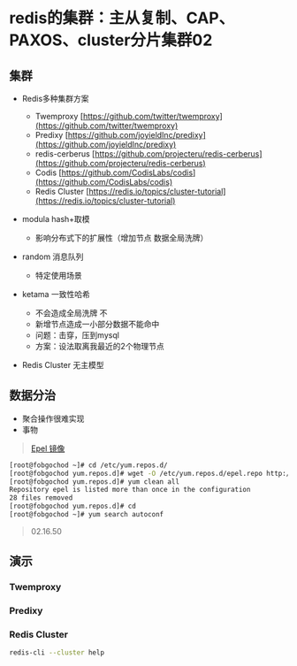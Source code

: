 # redis的集群：主从复制、CAP、PAXOS、cluster分片集群02

## 集群

- Redis多种集群方案
    - Twemproxy [https://github.com/twitter/twemproxy](https://github.com/twitter/twemproxy)
    - Predixy [https://github.com/joyieldInc/predixy](https://github.com/joyieldInc/predixy)
    - redis-cerberus [https://github.com/projecteru/redis-cerberus](https://github.com/projecteru/redis-cerberus)
    - Codis [https://github.com/CodisLabs/codis](https://github.com/CodisLabs/codis)
    - Redis Cluster [https://redis.io/topics/cluster-tutorial](https://redis.io/topics/cluster-tutorial)

- modula hash+取模
    - 影响分布式下的扩展性（增加节点 数据全局洗牌）
- random 消息队列
    - 特定使用场景
- ketama 一致性哈希
    - 不会造成全局洗牌 不
    - 新增节点造成一小部分数据不能命中
    - 问题：击穿，压到mysql
    - 方案：设法取离我最近的2个物理节点


- Redis Cluster 无主模型

## 数据分治

- 聚合操作很难实现
- 事物

> [Epel 镜像](https://developer.aliyun.com/mirror/epel?spm=a2c6h.13651102.0.0.4d691b11bYR2UH)

```sh
[root@fobgochod ~]# cd /etc/yum.repos.d/
[root@fobgochod yum.repos.d]# wget -O /etc/yum.repos.d/epel.repo http://mirrors.aliyun.com/repo/epel-7.repo
[root@fobgochod yum.repos.d]# yum clean all
Repository epel is listed more than once in the configuration
28 files removed
[root@fobgochod yum.repos.d]# cd
[root@fobgochod ~]# yum search autoconf
```

> 02.16.50

## 演示

### Twemproxy

### Predixy

### Redis Cluster

```sh
redis-cli --cluster help
```

